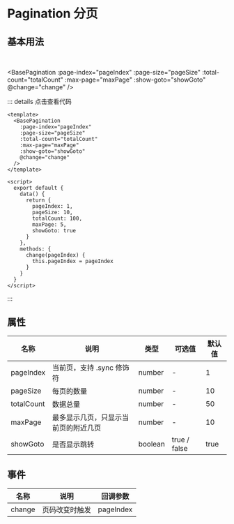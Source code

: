 # Pagination 分页

<script>
export default {
  data() {
    return {
      pageIndex: 1,
      pageSize: 10,
      totalCount: 100,
      maxPage: 5,
      showGoto: true
    }
  },
  methods: {
    change(pageIndex) {
      this.pageIndex = pageIndex
    }
  }
}
</script>

<style lang="scss">
ul {
  padding-left: 0;
}
</style>

## 基本用法

<br>

<BasePagination
:page-index="pageIndex"
:page-size="pageSize"
:total-count="totalCount"
:max-page="maxPage"
:show-goto="showGoto"
@change="change"
/>

::: details 点击查看代码

```vue
<template>
  <BasePagination
    :page-index="pageIndex"
    :page-size="pageSize"
    :total-count="totalCount"
    :max-page="maxPage"
    :show-goto="showGoto"
    @change="change"
  />
</template>

<script>
  export default {
    data() {
      return {
        pageIndex: 1,
        pageSize: 10,
        totalCount: 100,
        maxPage: 5,
        showGoto: true
      }
    },
    methods: {
      change(pageIndex) {
        this.pageIndex = pageIndex
      }
    }
  }
</script>
```

:::

## 属性

| 名称       | 说明                                 | 类型    | 可选值       | 默认值 |
| ---------- | ------------------------------------ | ------- | ------------ | ------ |
| pageIndex  | 当前页，支持 .sync 修饰符            | number  | -            | 1      |
| pageSize   | 每页的数量                           | number  | -            | 10     |
| totalCount | 数据总量                             | number  | -            | 50     |
| maxPage    | 最多显示几页，只显示当前页的附近几页 | number  | -            | 10     |
| showGoto   | 是否显示跳转                         | boolean | true / false | true   |

## 事件

| 名称   | 说明           | 回调参数  |
| ------ | -------------- | --------- |
| change | 页码改变时触发 | pageIndex |
